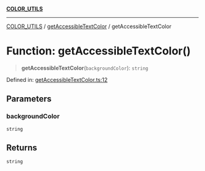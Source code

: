 [**COLOR_UTILS**](../../README.md)

***

[COLOR_UTILS](../../README.md) / [getAccessibleTextColor](../README.md) / getAccessibleTextColor

# Function: getAccessibleTextColor()

> **getAccessibleTextColor**(`backgroundColor`): `string`

Defined in: [getAccessibleTextColor.ts:12](https://github.com/dailker/everyutil-js/blob/7799f3f003cb23f425be3f1c83c38483e2648188/src/color/getAccessibleTextColor.ts#L12)

## Parameters

### backgroundColor

`string`

## Returns

`string`
